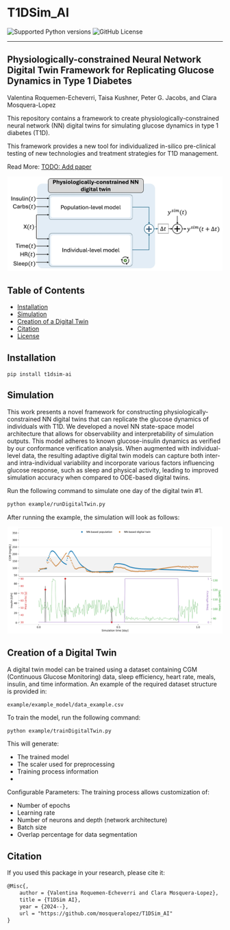 # T1DSim_AI

<img alt="Supported Python versions" src="https://img.shields.io/badge/Supported_Python_Versions-3.9-blue">
<img alt="GitHub License" src="https://img.shields.io/badge/license-MIT-green">

-----

## Physiologically-constrained Neural Network Digital Twin Framework for Replicating Glucose Dynamics in Type 1 Diabetes

Valentina Roquemen-Echeverri, Taisa Kushner, Peter G. Jacobs, and Clara Mosquera-Lopez

This repository contains a framework to create  physiologically-constrained neural network (NN) digital  twins for simulating glucose dynamics in type 1 diabetes (T1D).

This framework provides a new tool for individualized  in-silico pre-clinical testing of new technologies and  treatment strategies for T1D management.

Read More: [TODO: Add paper](https://github.com/mosqueralopez/T1DSim_AI)

![framework](example/img/figure_DigitalTwinOverview.jpg)

## Table of Contents


- [Installation](#installation)
- [Simulation](#simulation)
- [Creation of a Digital Twin](#creation-of-a-digital-twin)
- [Citation](#citation)
- [License](#license)


## Installation

```console
pip install t1dsim-ai
```

## Simulation

This work presents a novel framework for constructing physiologically-constrained NN digital twins that can replicate the glucose dynamics of individuals with T1D. We developed a novel NN state-space model architecture that allows for observability and interpretability of simulation outputs. This model adheres to known glucose-insulin dynamics as verified by our conformance verification analysis. When augmented with individual-level data, the resulting adaptive digital twin models can capture both inter- and intra-individual variability and incorporate various factors influencing glucose response, such as sleep and physical activity, leading to improved simulation accuracy when compared to ODE-based digital twins.

Run the following command to simulate one day of the digital twin #1.

```bash
python example/runDigitalTwin.py
```

After running the example, the simulation will look as follows:

![example](example/img/example_digitaltwin1.png)

## Creation of a Digital Twin

A digital twin model can be trained using a dataset containing CGM (Continuous Glucose Monitoring) data, sleep efficiency, heart rate, meals, insulin, and time information. An example of the required dataset structure is provided in:

```
example/example_model/data_example.csv
```

To train the model, run the following command:

```bash
python example/trainDigitalTwin.py
```

This will generate:

- The trained model
- The scaler used for preprocessing
- Training process information
-
Configurable Parameters: The training process allows customization of:

- Number of epochs
- Learning rate
- Number of neurons and depth (network architecture)
- Batch size
- Overlap percentage for data segmentation

## Citation

If you used this package in your research, please cite it:

```
@Misc{,
    author = {Valentina Roquemen-Echeverri and Clara Mosquera-Lopez},
    title = {T1DSim AI},
    year = {2024--},
    url = "https://github.com/mosqueralopez/T1DSim_AI"
}
```
